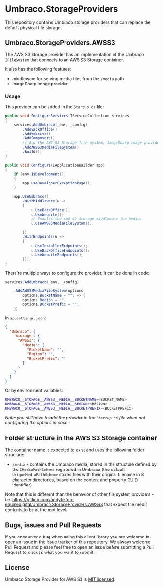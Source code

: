 # Umbraco.StorageProviders

This repository contains Umbraco storage providers that can replace the default physical file storage.

## Umbraco.StorageProviders.AWSS3

The AWS S3 Storage provider has an implementation of the Umbraco `IFileSystem` that connects to an AWS S3 Storage container.

It also has the following features:
- middleware for serving media files from the `/media` path
- ImageSharp image provider

### Usage

This provider can be added in the `Startup.cs` file:

```csharp
public void ConfigureServices(IServiceCollection services)
{
    services.AddUmbraco(_env, _config)
        .AddBackOffice()
        .AddWebsite()
        .AddComposers()
        // Add the AWS S3 Storage file system, ImageSharp image provider/cache and middleware for Media:
        .AddAWSS3MediaFileSystem()
        .Build();
}

public void Configure(IApplicationBuilder app)
{
    if (env.IsDevelopment())
    {
        app.UseDeveloperExceptionPage();
    }

    app.UseUmbraco()
        .WithMiddleware(u =>
        {
            u.UseBackOffice();
            u.UseWebsite();
            // Enables the AWS S3 Storage middleware for Media:
            u.UseAWSS3MediaFileSystem();

        })
        .WithEndpoints(u =>
        {
            u.UseInstallerEndpoints();
            u.UseBackOfficeEndpoints();
            u.UseWebsiteEndpoints();
        });
}
```

There're multiple ways to configure the provider, it can be done in code:

```csharp
services.AddUmbraco(_env, _config)

    .AddAWSS3MediaFileSystem(options
        options.BucketName = ""; => {
        options.Region = "";
        options.BucketPrefix = "";
    })

```

In `appsettings.json`:

```json
{
  "Umbraco": {
    "Storage": {
      "AWSS3": {
        "Media": {
          "BucketName": "",
          "Region": "",
          "BucketPrefix": ""
        }
      }
    }
  }
}
```

Or by environment variables:

```sh
UMBRACO__STORAGE__AWSS3__MEDIA__BUCKETNAME=<BUCKET_NAME>
UMBRACO__STORAGE__AWSS3__MEDIA__REGION=<REGION>
UMBRACO__STORAGE__AWSS3__MEDIA__BUCKETPREFIX=<BUCKETPREFIX>
```

_Note: you still have to add the provider in the `Startup.cs` file when not configuring the options in code._

## Folder structure in the AWS S3 Storage container
The container name is expected to exist and uses the following folder structure:
- `/media` - contains the Umbraco media, stored in the structure defined by the `IMediaPathScheme` registered in Umbraco (the default `UniqueMediaPathScheme` stores files with their original filename in 8 character directories, based on the content and property GUID identifier)

Note that this is different than the behavior of other file system providers - i.e. https://github.com/andyfelton-equatedigital/Umbraco.StorageProviders.AWSS3 that expect the media contents to be at the root level.

## Bugs, issues and Pull Requests

If you encounter a bug when using this client library you are welcome to open an issue in the issue tracker of this repository. We always welcome Pull Request and please feel free to open an issue before submitting a Pull Request to discuss what you want to submit.

## License

Umbraco Storage Provider for AWS S3 is [MIT licensed](LICENSE).
